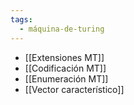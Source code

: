 ```yaml
---
tags:
  - máquina-de-turing
---
```


- [[Extensiones MT]]
- [[Codificación MT]]
- [[Enumeración MT]]
- [[Vector característico]]